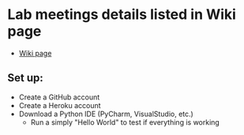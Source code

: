 # Lab meetings details listed in Wiki page
  - [Wiki page](https://github.com/xinyi-yuan/SD_Lab3/wiki)
## Set up:
  - Create a GitHub account
  - Create a Heroku account
  - Download a Python IDE (PyCharm, VisualStudio, etc.)
    - Run a simply "Hello World" to test if everything is working
